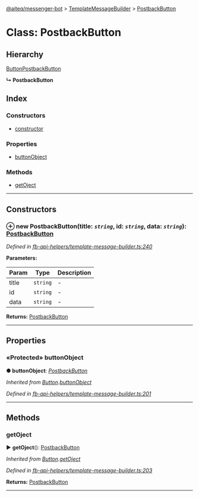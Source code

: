 [@aiteq/messenger-bot](../README.md) > [TemplateMessageBuilder](../classes/templatemessagebuilder.md) > [PostbackButton](../classes/templatemessagebuilder.postbackbutton.md)



# Class: PostbackButton

## Hierarchy


 [Button](templatemessagebuilder.button.md)[PostbackButton](../interfaces/send.postbackbutton.md)

**↳ PostbackButton**







## Index

### Constructors

* [constructor](templatemessagebuilder.postbackbutton.md#constructor)


### Properties

* [buttonObject](templatemessagebuilder.postbackbutton.md#buttonobject)


### Methods

* [getOject](templatemessagebuilder.postbackbutton.md#getoject)



---
## Constructors
<a id="constructor"></a>


### ⊕ **new PostbackButton**(title: *`string`*, id: *`string`*, data: *`string`*): [PostbackButton](templatemessagebuilder.postbackbutton.md)



*Defined in [fb-api-helpers/template-message-builder.ts:240](https://github.com/aiteq/messenger-bot/blob/a540dbb/src/fb-api-helpers/template-message-builder.ts#L240)*



**Parameters:**

| Param | Type | Description |
| ------ | ------ | ------ |
| title | `string`   |  - |
| id | `string`   |  - |
| data | `string`   |  - |





**Returns:** [PostbackButton](templatemessagebuilder.postbackbutton.md)

---


## Properties
<a id="buttonobject"></a>

### «Protected» buttonObject

**●  buttonObject**:  *[PostbackButton](../interfaces/send.postbackbutton.md)* 

*Inherited from [Button](templatemessagebuilder.button.md).[buttonObject](templatemessagebuilder.button.md#buttonobject)*

*Defined in [fb-api-helpers/template-message-builder.ts:201](https://github.com/aiteq/messenger-bot/blob/a540dbb/src/fb-api-helpers/template-message-builder.ts#L201)*





___


## Methods
<a id="getoject"></a>

###  getOject

► **getOject**(): [PostbackButton](../interfaces/send.postbackbutton.md)




*Inherited from [Button](templatemessagebuilder.button.md).[getOject](templatemessagebuilder.button.md#getoject)*

*Defined in [fb-api-helpers/template-message-builder.ts:203](https://github.com/aiteq/messenger-bot/blob/a540dbb/src/fb-api-helpers/template-message-builder.ts#L203)*





**Returns:** [PostbackButton](../interfaces/send.postbackbutton.md)





___


